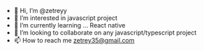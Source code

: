 - 👋 Hi, I’m @zetreyy
- 👀 I’m interested in javascript project
- 🌱 I’m currently learning ... React native
- 💞️ I’m looking to collaborate on any javascript/typescript project
- 📫 How to reach me zetrey35@gmail.com

<!---
zetreyy/zetreyy is a ✨ special ✨ repository because its `README.md` (this file) appears on your GitHub profile.
You can click the Preview link to take a look at your changes.
--->
